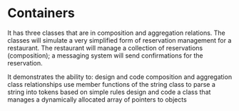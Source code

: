 # Containers
It has three classes that are in composition and aggregation relations. The classes will simulate a very simplified form of reservation management for a restaurant. The restaurant will manage a collection of reservations (composition); a messaging system will send confirmations for the reservation.

It demonstrates the ability to:
    design and code composition and aggregation class relationships
    use member functions of the string class to parse a string into tokens based on simple rules
    design and code a class that manages a dynamically allocated array of pointers to objects

